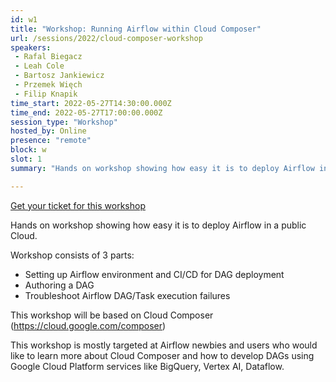 ```yaml
---
id: w1
title: "Workshop: Running Airflow within Cloud Composer"
url: /sessions/2022/cloud-composer-workshop
speakers:
 - Rafal Biegacz
 - Leah Cole
 - Bartosz Jankiewicz
 - Przemek Więch
 - Filip Knapik
time_start: 2022-05-27T14:30:00.000Z
time_end: 2022-05-27T17:00:00.000Z
session_type: "Workshop"
hosted_by: Online
presence: "remote"
block: w
slot: 1
summary: "Hands on workshop showing how easy it is to deploy Airflow in a public Cloud. This workshop is mostly targeted at Airflow newbies and users who would like to learn more about Cloud Composer."

---
```


<a class="btn btn-primary text-white px-3 mb-2" target="_blank" href="https://ti.to/airflowsummit/2022-workshops">Get your ticket for this workshop</a>

Hands on workshop showing how easy it is to deploy Airflow in a public Cloud. 

Workshop consists of 3 parts: 
 * Setting up Airflow environment and CI/CD for DAG deployment
 * Authoring a DAG
 * Troubleshoot Airflow DAG/Task execution failures
 
This workshop will be based on Cloud Composer (https://cloud.google.com/composer)
  
This workshop is mostly targeted at Airflow newbies and users who would like to learn more about Cloud Composer and how to develop DAGs using Google Cloud Platform services like BigQuery, Vertex AI, Dataflow.